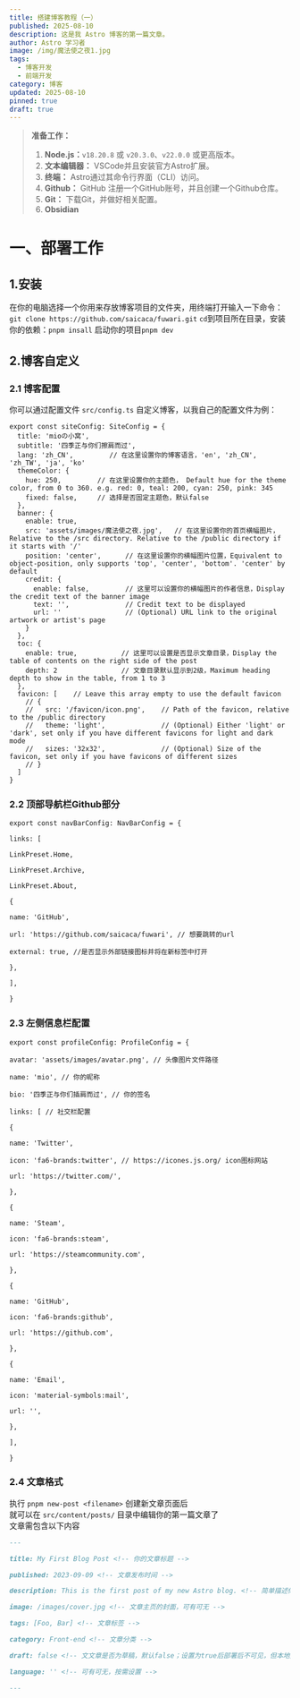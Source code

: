 ```yaml
---
title: 搭建博客教程（一）
published: 2025-08-10
description: 这是我 Astro 博客的第一篇文章。
author: Astro 学习者
image: /img/魔法使之夜1.jpg
tags:
  - 博客开发
  - 前端开发
category: 博客
updated: 2025-08-10
pinned: true
draft: true
---
```

> **准备工作：**
>
> 1. **Node.js：**`v18.20.8` 或 `v20.3.0`、`v22.0.0` 或更高版本。
> 2. **文本编辑器：**  VSCode并且安装官方Astro扩展。
> 3. **终端：** Astro通过其命令行界面（CLI）访问。
> 4. **Github：**  GitHub 注册一个GitHub账号，并且创建一个Github仓库。
> 5. **Git：** 下载Git，并做好相关配置。
> 6. **Obsidian**

# 一、部署工作

## 1.安装

在你的电脑选择一个你用来存放博客项目的文件夹，用终端打开输入一下命令：`git clone https://github.com/saicaca/fuwari.git`
`cd`到项目所在目录，安装你的依赖：`pnpm insall`
启动你的项目`pnpm dev`

## 2.博客自定义

### 2.1 博客配置

你可以通过配置文件 `src/config.ts` 自定义博客，以我自己的配置文件为例：

```astro
export const siteConfig: SiteConfig = {
  title: 'mioの小窝',
  subtitle: '四季正与你们擦肩而过',
  lang: 'zh_CN',         // 在这里设置你的博客语言，'en', 'zh_CN', 'zh_TW', 'ja', 'ko'
  themeColor: {
    hue: 250,         // 在这里设置你的主题色， Default hue for the theme color, from 0 to 360. e.g. red: 0, teal: 200, cyan: 250, pink: 345
    fixed: false,     // 选择是否固定主题色，默认false
  },
  banner: {
    enable: true,
    src: 'assets/images/魔法使之夜.jpg',   // 在这里设置你的首页横幅图片，Relative to the /src directory. Relative to the /public directory if it starts with '/'
    position: 'center',      // 在这里设置你的横幅图片位置，Equivalent to object-position, only supports 'top', 'center', 'bottom'. 'center' by default
    credit: {
      enable: false,         // 这里可以设置你的横幅图片的作者信息，Display the credit text of the banner image
      text: '',              // Credit text to be displayed
      url: ''                // (Optional) URL link to the original artwork or artist's page
    }
  },
  toc: {
    enable: true,           // 这里可以设置是否显示文章目录，Display the table of contents on the right side of the post
    depth: 2                // 文章目录默认显示到2级，Maximum heading depth to show in the table, from 1 to 3
  },
  favicon: [    // Leave this array empty to use the default favicon
    // {
    //   src: '/favicon/icon.png',    // Path of the favicon, relative to the /public directory
    //   theme: 'light',              // (Optional) Either 'light' or 'dark', set only if you have different favicons for light and dark mode
    //   sizes: '32x32',              // (Optional) Size of the favicon, set only if you have favicons of different sizes
    // }
  ]
}
```

### 2.2 顶部导航栏Github部分

```astro
export const navBarConfig: NavBarConfig = {

links: [

LinkPreset.Home,

LinkPreset.Archive,

LinkPreset.About,

{

name: 'GitHub',

url: 'https://github.com/saicaca/fuwari', // 想要跳转的url

external: true, //是否显示外部链接图标并将在新标签中打开

},

],

}
```

### 2.3 左侧信息栏配置

```astro
export const profileConfig: ProfileConfig = {

avatar: 'assets/images/avatar.png', // 头像图片文件路径

name: 'mio', // 你的昵称

bio: '四季正与你们插肩而过', // 你的签名

links: [ // 社交栏配置

{

name: 'Twitter',

icon: 'fa6-brands:twitter', // https://icones.js.org/ icon图标网站

url: 'https://twitter.com/',

},

{

name: 'Steam',

icon: 'fa6-brands:steam',

url: 'https://steamcommunity.com',

},

{

name: 'GitHub',

icon: 'fa6-brands:github',

url: 'https://github.com',

},

{

name: 'Email',

icon: 'material-symbols:mail',

url: '',

},

],

}
```

### 2.4 文章格式

执行 `pnpm new-post <filename>` 创建新文章页面后  
就可以在 `src/content/posts/` 目录中编辑你的第一篇文章了  
文章需包含以下内容

```markdown
---

title: My First Blog Post <!-- 你的文章标题 -->

published: 2023-09-09 <!-- 文章发布时间 -->

description: This is the first post of my new Astro blog. <!-- 简单描述你的文章，可有可无 -->

image: /images/cover.jpg <!-- 文章主页的封面，可有可无 -->

tags: [Foo, Bar] <!-- 文章标签 -->

category: Front-end <!-- 文章分类 -->

draft: false <!-- 文文章是否为草稿，默认false；设置为true后部署后不可见，但本地开发预览时仍可见 -->

language: '' <!-- 可有可无，按需设置 -->

---
```
